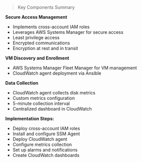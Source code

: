 > Key Components Summary

**Secure Access Management**
- Implements cross-account IAM roles
- Leverages AWS Systems Manager for secure access
- Least privilege access
- Encrypted communications
- Encryption at rest and in transit

**VM Discovery and Enrollment**
- AWS Systems Manager Fleet Manager for VM management
- CloudWatch agent deployment via Ansible

**Data Collection**
- CloudWatch agent collects disk metrics
- Custom metrics configuration
- 5-minute collection interval
- Centralized dashboard in CloudWatch
  
**Implementation Steps:**
- Deploy cross-account IAM roles
- Install and configure SSM Agent
- Deploy CloudWatch agent
- Configure metrics collection
- Set up alarms and notifications
- Create CloudWatch dashboards
  
